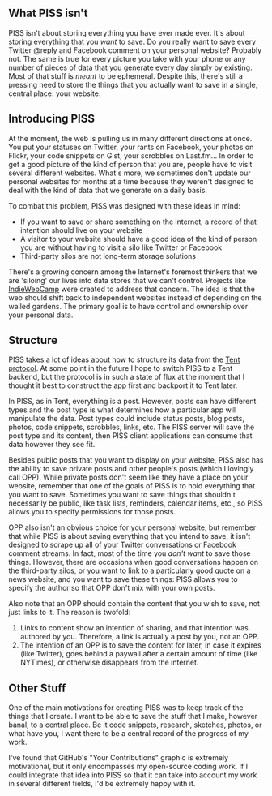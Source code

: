 ## What PISS isn't
PISS isn't about storing everything you have ever made ever. It's about storing everything that you *want* to save. Do you really want to save every Twitter @reply and Facebook comment on your personal website? Probably not. The same is true for every picture you take with your phone or any number of pieces of data that you generate every day simply by existing. Most of that stuff is *meant* to be ephemeral. Despite this, there's still a pressing need to store the things that you actually want to save in a single, central place: your website. 

## Introducing PISS
At the moment, the web is pulling us in many different directions at once. You put your statuses on Twitter, your rants on Facebook, your photos on Flickr, your code snippets on Gist, your scrobbles on Last.fm... In order to get a good picture of the kind of person that you are, people have to visit several different websites. What's more, we sometimes don't update our personal websites for months at a time because they weren't designed to deal with the kind of data that we generate on a daily basis. 

To combat this problem, PISS was designed with these ideas in mind:

  * If you want to save or share something on the internet, a record of that intention should live on your website
  * A visitor to your website should have a good idea of the kind of person you are without having to visit a silo like Twitter or Facebook
  * Third-party silos are not long-term storage solutions
 
There's a growing concern among the Internet's foremost thinkers that we are 'siloing' our lives into data stores that we can't control. Projects like [IndieWebCamp](http://indiewebcamp.com/) were created to address that concern. The idea is that the web should shift back to independent websites instead of depending on the walled gardens. The primary goal is to have control and ownership over your personal data.

## Structure
PISS takes a lot of ideas about how to structure its data from the [Tent protocol](https://tent.io). At some point in the future I hope to switch PISS to a Tent backend, but the protocol is in such a state of flux at the moment that I thought it best to construct the app first and backport it to Tent later.

In PISS, as in Tent, everything is a post. However, posts can have different types and the post type is what determines how a particular app will manipulate the data. Post types could include status posts, blog posts, photos, code snippets, scrobbles, links, etc. The PISS server will save the post type and its content, then PISS client applications can consume that data however they see fit.

Besides public posts that you want to display on your website, PISS also has the ability to save private posts and other people's posts (which I lovingly call OPP). While private posts don't seem like they have a place on your website, remember that one of the goals of PISS is to hold everything that you want to save. Sometimes you want to save things that shouldn't necessarily be public, like task lists, reminders, calendar items, etc., so PISS allows you to specify permissions for those posts.

OPP also isn't an obvious choice for your personal website, but remember that while PISS is about saving everything that you intend to save, it isn't designed to scrape up all of your Twitter conversations or Facebook comment streams. In fact, most of the time you *don't want* to save those things. However, there are occasions when good conversations happen on the third-party silos, or you want to link to a particularly good quote on a news website, and you want to save these things: PISS allows you to specify the author so that OPP don't mix with your own posts.

Also note that an OPP should contain the content that you wish to save, not just links to it. The reason is twofold: 

  1. Links to content show an intention of sharing, and that intention was authored by you. Therefore, a link is actually a post by you, not an OPP.
  2. The intention of an OPP is to save the content for later, in case it expires (like Twitter), goes behind a paywall after a certain amount of time (like NYTimes), or otherwise disappears from the internet.

## Other Stuff
One of the main motivations for creating PISS was to keep track of the things that I create. I want to be able to save the stuff that I make, however banal, to a central place. Be it code snippets, research, sketches, photos, or what have you, I want there to be a central record of the progress of my work. 

I've found that GitHub's "Your Contributions" graphic is extremely motivational, but it only encompasses my open-source coding work. If I could integrate that idea into PISS so that it can take into account my work in several different fields, I'd be extremely happy with it.